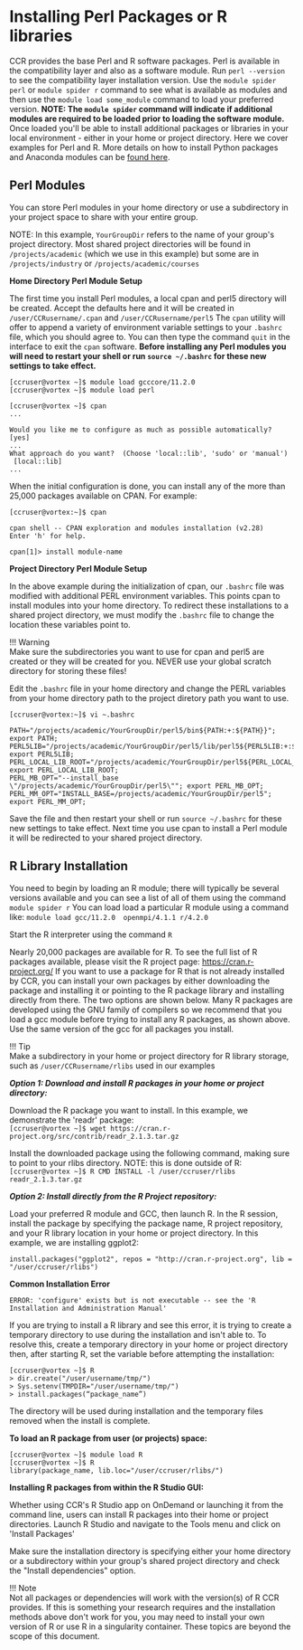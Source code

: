 # Installing Perl Packages or R libraries

CCR provides the base Perl and R software packages.  Perl is available in the compatibility layer and also as a software module.  Run `perl --version` to see the compatibility layer installation version.  Use the `module spider perl` or `module spider r` command to see what is available as modules and then use the `module load some_module` command to load your preferred version.  **NOTE: The `module spider` command will indicate if additional modules are required to be loaded prior to loading the software module.**  Once loaded you'll be able to install additional packages or libraries in your local environment - either in your home or project directory.  Here we cover examples for Perl and  R.  More details on how to install Python packages and Anaconda modules can be [found here](python.md).  

## Perl Modules  

You can store Perl modules in your home directory or use a subdirectory in your project space to share with your entire group.  

NOTE:  In this example, `YourGroupDir` refers to the name of your group's project directory.  Most shared project directories will be found in `/projects/academic` (which we use in this example) but some are in `/projects/industry` or `/projects/academic/courses`  

**Home Directory Perl Module Setup**  

The first time you install Perl modules, a local cpan and perl5 directory will be created.  Accept the defaults here and it will be created in `/user/CCRusername/.cpan` and `/user/CCRusername/perl5`  The `cpan` utility will offer to append a variety of environment variable settings to your `.bashrc` file, which you should agree to. You can then type the command `quit` in the interface to exit the `cpan` software. **Before installing any Perl modules you will need to restart your shell or run `source ~/.bashrc` for these new settings to take effect.**  

```
[ccruser@vortex ~]$ module load gcccore/11.2.0
[ccruser@vortex ~]$ module load perl

[ccruser@vortex ~]$ cpan
...

Would you like me to configure as much as possible automatically? [yes]
...
What approach do you want?  (Choose 'local::lib', 'sudo' or 'manual')
 [local::lib]
...
```
When the initial configuration is done, you can install any of the more than 25,000 packages available on CPAN. For example:

```
[ccruser@vortex:~]$ cpan

cpan shell -- CPAN exploration and modules installation (v2.28)
Enter 'h' for help.

cpan[1]> install module-name

```

**Project Directory Perl Module Setup**  

In the above example during the initialization of cpan, our `.bashrc` file was modified with additional PERL environment variables.  This points cpan to install modules into your home directory.  To redirect these installations to a shared project directory, we must modify the `.bashrc` file to change the location these variables point to.  

!!! Warning  
    Make sure the subdirectories you want to use for cpan and perl5 are created or they will be created for you. NEVER use your global scratch directory for storing these files!   

Edit the `.bashrc` file in your home directory and change the PERL variables from your home directory path to the project diretory path you want to use.

```
[ccruser@vortex:~]$ vi ~.bashrc  

PATH="/projects/academic/YourGroupDir/perl5/bin${PATH:+:${PATH}}"; export PATH;
PERL5LIB="/projects/academic/YourGroupDir/perl5/lib/perl5${PERL5LIB:+:${PERL5LIB}}"; export PERL5LIB;
PERL_LOCAL_LIB_ROOT="/projects/academic/YourGroupDir/perl5${PERL_LOCAL_LIB_ROOT:+:${PERL_LOCAL_LIB_ROOT}}"; export PERL_LOCAL_LIB_ROOT;
PERL_MB_OPT="--install_base \"/projects/academic/YourGroupDir/perl5\""; export PERL_MB_OPT;
PERL_MM_OPT="INSTALL_BASE=/projects/academic/YourGroupDir/perl5"; export PERL_MM_OPT;
```  
Save the file and then restart your shell or run `source ~/.bashrc` for these new settings to take effect.  Next time you use cpan to install a Perl module it will be redirected to your shared project directory.  


## R Library Installation  

You need to begin by loading an R module; there will typically be several versions available and you can see a list of all of them using the command `module spider r`  You can load load a particular R module using a command like: `module load gcc/11.2.0  openmpi/4.1.1 r/4.2.0`  

Start the R interpreter using the command `R`  

Nearly 20,000 packages are available for R.  To see the full list of R packages available, please visit the R project page: https://cran.r-project.org/  If you want to use a package for R that is not already installed by CCR, you can install your own packages by either downloading the package and installing it or pointing to the R package library and installing directly from there.  The two options are shown below.  Many R packages are developed using the GNU family of compilers so we recommend that you load a gcc module before trying to install any R packages, as shown above. Use the same version of the gcc for all packages you install.  

!!! Tip  
    Make a subdirectory in your home or project directory for R library storage, such as `/user/CCRusername/rlibs` used in our examples    

_**Option 1: Download and install R packages in your home or project directory:**_

Download the R package you want to install.  In this example, we demonstrate the 'readr' package:  
`[ccruser@vortex ~]$ wget https://cran.r-project.org/src/contrib/readr_2.1.3.tar.gz`

Install the downloaded package using the following command, making sure to point to your rlibs directory.  NOTE: this is done outside of R:  
`[ccruser@vortex ~]$ R CMD INSTALL -l /user/ccruser/rlibs readr_2.1.3.tar.gz`  

_**Option 2: Install directly from the R Project repository:**_

Load your preferred R module and GCC, then launch R.  In the R session, install the package by specifying the package name, R project repository, and your R library location in your home or project directory.  In this example, we are installing ggplot2:  

`install.packages("ggplot2", repos = "http://cran.r-project.org", lib = "/user/ccruser/rlibs")`  


**Common Installation Error**

`ERROR: 'configure' exists but is not executable -- see the 'R Installation and Administration Manual'`

If you are trying to install a R library and see this error, it is trying to create a temporary directory to use during the installation and isn't able to.  To resolve this, create a temporary directory in your home or project directory then, after starting R, set the variable before attempting the installation:

```
[ccruser@vortex ~]$ R
> dir.create("/user/username/tmp/")
> Sys.setenv(TMPDIR="/user/username/tmp/")
> install.packages(“package_name”)
```
The directory will be used during installation and the temporary files removed when the install is complete.  

**To load an R package from user (or projects) space:**  
```
[ccruser@vortex ~]$ module load R
[ccruser@vortex ~]$ R
library(package_name, lib.loc="/user/ccruser/rlibs/")
```

**Installing R packages from within the R Studio GUI:**  

Whether using CCR's R Studio app on OnDemand or launching it from the command line, users can install R packages into their home or project directories.  Launch R Studio and navigate to the Tools menu and click on 'Install Packages'

Make sure the installation directory is specifying either your home directory or a subdirectory within your group's shared project directory and check the "Install dependencies" option.

!!! Note  
    Not all packages or dependencies will work with the version(s) of R CCR provides.  If this is something your research requires and the installation methods above don't work for you, you may need to install your own version of R or use R in a singularity container.  These topics are beyond the scope of this document.  
